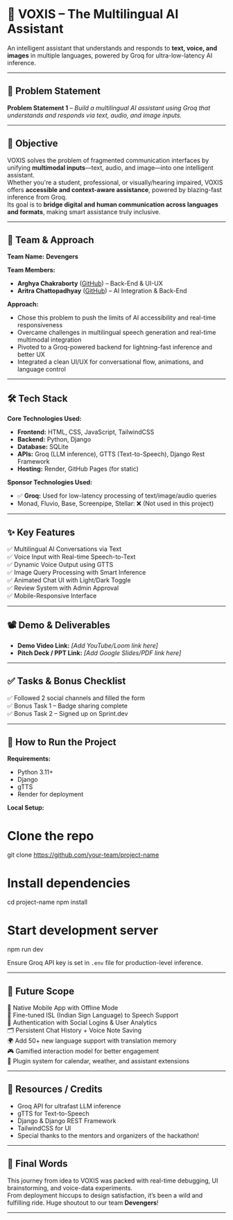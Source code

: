 # **🚀 VOXIS – The Multilingual AI Assistant**  
An intelligent assistant that understands and responds to **text, voice, and images** in multiple languages, powered by Groq for ultra-low-latency AI inference.

---

## **📌 Problem Statement**  
**Problem Statement 1** – *Build a multilingual AI assistant using Groq that understands and responds via text, audio, and image inputs.*

---

## **🎯 Objective**  
VOXIS solves the problem of fragmented communication interfaces by unifying **multimodal inputs**—text, audio, and image—into one intelligent assistant.  
Whether you're a student, professional, or visually/hearing impaired, VOXIS offers **accessible and context-aware assistance**, powered by blazing-fast inference from Groq.  
Its goal is to **bridge digital and human communication across languages and formats**, making smart assistance truly inclusive.

---

## **🧠 Team & Approach**  
**Team Name:** **Devengers**

**Team Members:**  
- **Arghya Chakraborty** ([GitHub](https://github.com/arghya45-dev)) – Back-End & UI-UX  
- **Aritra Chattopadhyay** ([GitHub](https://github.com/Aritra091)) – AI Integration & Back-End

**Approach:**  
- Chose this problem to push the limits of AI accessibility and real-time responsiveness  
- Overcame challenges in multilingual speech generation and real-time multimodal integration  
- Pivoted to a Groq-powered backend for lightning-fast inference and better UX  
- Integrated a clean UI/UX for conversational flow, animations, and language control

---

## **🛠️ Tech Stack**  
**Core Technologies Used:**

- **Frontend:** HTML, CSS, JavaScript, TailwindCSS  
- **Backend:** Python, Django  
- **Database:** SQLite  
- **APIs:** Groq (LLM inference), GTTS (Text-to-Speech), Django Rest Framework  
- **Hosting:** Render, GitHub Pages (for static)

**Sponsor Technologies Used:**  
- ✅ **Groq:** Used for low-latency processing of text/image/audio queries  
- Monad, Fluvio, Base, Screenpipe, Stellar: ❌ (Not used in this project)

---

## **✨ Key Features**  
✅ Multilingual AI Conversations via Text  
✅ Voice Input with Real-time Speech-to-Text  
✅ Dynamic Voice Output using GTTS  
✅ Image Query Processing with Smart Inference  
✅ Animated Chat UI with Light/Dark Toggle  
✅ Review System with Admin Approval  
✅ Mobile-Responsive Interface

---

## **📽️ Demo & Deliverables**  
- **Demo Video Link:** _[Add YouTube/Loom link here]_  
- **Pitch Deck / PPT Link:** _[Add Google Slides/PDF link here]_

---

## **✅ Tasks & Bonus Checklist**  
✅ Followed 2 social channels and filled the form  
✅ Bonus Task 1 – Badge sharing complete  
✅ Bonus Task 2 – Signed up on Sprint.dev

---

## **🧪 How to Run the Project**  
**Requirements:**  
- Python 3.11+  
- Django  
- gTTS  
- Render for deployment

**Local Setup:**
# Clone the repo
git clone https://github.com/your-team/project-name

# Install dependencies
cd project-name
npm install

# Start development server
npm run dev

Ensure Groq API key is set in `.env` file for production-level inference.

---

## **🧬 Future Scope**  
📱 Native Mobile App with Offline Mode  
🧠 Fine-tuned ISL (Indian Sign Language) to Speech Support  
🔐 Authentication with Social Logins & User Analytics  
🗂️ Persistent Chat History + Voice Note Saving  
🌍 Add 50+ new language support with translation memory  
🎮 Gamified interaction model for better engagement  
🧩 Plugin system for calendar, weather, and assistant extensions

---

## **📎 Resources / Credits**  
- Groq API for ultrafast LLM inference  
- gTTS for Text-to-Speech  
- Django & Django REST Framework  
- TailwindCSS for UI  
- Special thanks to the mentors and organizers of the hackathon!

---

## **🏁 Final Words**  
This journey from idea to VOXIS was packed with real-time debugging, UI brainstorming, and voice-data experiments.  
From deployment hiccups to design satisfaction, it’s been a wild and fulfilling ride. Huge shoutout to our team **Devengers**!

---
